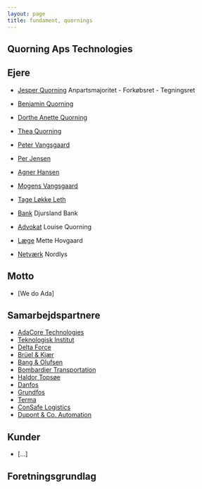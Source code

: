 ```yaml
---
layout: page
title: fundament, quornings
---
```


Quorning Aps Technologies
---

Ejere
----
- [Jesper Quorning]() Anpartsmajoritet - Forkøbsret - Tegningsret
- [Benjamin Quorning]()
- [Dorthe Anette Quorning]()
- [Thea Quorning]()
- [Peter Vangsgaard]()
- [Per Jensen]()
- [Agner Hansen]()
- [Mogens Vangsgaard]()
- [Tage Løkke Leth]()

- [Bank]() Djursland Bank
- [Advokat]() Louise Quorning
- [Læge]() Mette Hovgaard
- [Netværk]() Nordlys

Motto
----
- [We do Ada]

Samarbejdspartnere
----
- [AdaCore Technologies]()
- [Teknologisk Institut]()
- [Delta Force]()
- [Brüel & Kjær]()
- [Bang & Olufsen]()
- [Bombardier Transportation]()
- [Haldor Topsøe]()
- [Danfos]()
- [Grundfos]()
- [Terma]()
- [ConSafe Logistics]()
- [Dupont & Co. Automation]()

Kunder
----
- [...]

Foretningsgrundlag
----
